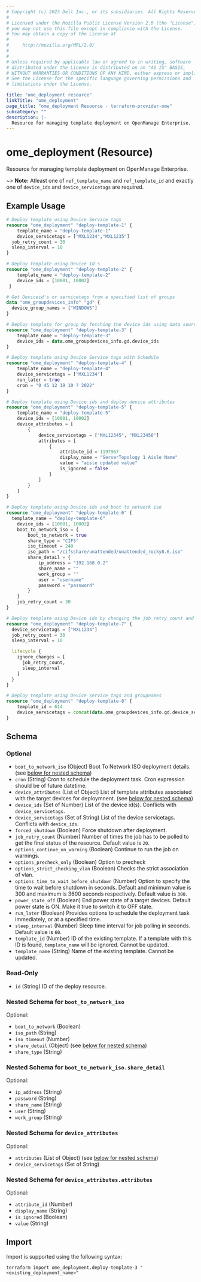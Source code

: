 ```yaml
---
# Copyright (c) 2023 Dell Inc., or its subsidiaries. All Rights Reserved.
# 
# Licensed under the Mozilla Public License Version 2.0 (the "License");
# you may not use this file except in compliance with the License.
# You may obtain a copy of the License at
# 
#     http://mozilla.org/MPL/2.0/
# 
# 
# Unless required by applicable law or agreed to in writing, software
# distributed under the License is distributed on an "AS IS" BASIS,
# WITHOUT WARRANTIES OR CONDITIONS OF ANY KIND, either express or implied.
# See the License for the specific language governing permissions and
# limitations under the License.

title: "ome_deployment resource"
linkTitle: "ome_deployment"
page_title: "ome_deployment Resource - terraform-provider-ome"
subcategory: ""
description: |-
  Resource for managing template deployment on OpenManage Enterprise.
---
```


# ome_deployment (Resource)

Resource for managing template deployment on OpenManage Enterprise.

~> **Note:** Atleast one of `ref_template_name` and `ref_template_id` and exactly one of `device_ids` and `device_servicetags` are required.

## Example Usage

```terraform
# Deploy template using Device Service tags
resource "ome_deployment" "deploy-template-1" {
	template_name = "deploy-template-1"
	device_servicetags = ["MXL1234","MXL1235"]
  job_retry_count = 30
  sleep_interval = 10
}

# Deploy template using Device Id's
resource "ome_deployment" "deploy-template-2" {
	template_name = "deploy-template-2"
	device_ids = [10001, 10002]
 }

# Get Deviceid's or servicetags from a specified list of groups
data "ome_groupdevices_info" "gd" {
  device_group_names = ["WINDOWS"]
}

# Deploy template for group by fetching the device ids using data sources
resource "ome_deployment" "deploy-template-3" {
	template_name = "deploy-template-3"
	device_ids = data.ome_groupdevices_info.gd.device_ids
}

# Deploy template using Device Service tags with Schedule
resource "ome_deployment" "deploy-template-4" {
	template_name = "deploy-template-4"
	device_servicetags = ["MXL1234"]
	run_later = true
	cron = "0 45 12 19 10 ? 2022"
}

# Deploy template using Device ids and deploy device attributes
resource "ome_deployment" "deploy-template-5" {
	template_name = "deploy-template-5"
	device_ids = [10001, 10002]
	device_attributes = [
		{
			device_servicetags = ["MXL12345", "MXL23456"]
			attributes = [
				{
					attribute_id = 1197967
					display_name = "ServerTopology 1 Aisle Name"
					value = "aisle updated value"
					is_ignored = false
				}
			]
		}
	]
}

# Deploy template using Device ids and boot to network iso
resource "ome_deployment" "deploy-template-6" {
  template_name = "deploy-template-6"
	device_ids = [10001, 10002]
	boot_to_network_iso = {
		boot_to_network = true
		share_type = "CIFS"
		iso_timeout = 240
		iso_path = "/cifsshare/unattended/unattended_rocky8.6.iso"
		share_detail = {
			ip_address = "192.168.0.2"
			share_name = ""
			work_group = ""
			user = "username"
			password = "password"
		}
	}
	job_retry_count = 30
}

# Deploy template using Device ids by changing the job_retry_count and sleep_interval and ignore the same during updates
resource "ome_deployment" "deploy-template-7" {
  device_servicetags = ["MXL1234"]
  job_retry_count = 30
  sleep_interval = 10

  lifecycle {
    ignore_changes = [
      job_retry_count,
      sleep_interval
    ]
  }
}

# Deploy template using Device service tags and groupnames
resource "ome_deployment" "deploy-template-8" {
	template_id = 614
	device_servicetags = concat(data.ome_groupdevices_info.gd.device_servicetags, ["MXL1235"])
}
```

<!-- schema generated by tfplugindocs -->
## Schema

### Optional

- `boot_to_network_iso` (Object) Boot To Network ISO deployment details. (see [below for nested schema](#nestedatt--boot_to_network_iso))
- `cron` (String) Cron to schedule the deployment task. Cron expression should be of future datetime.
- `device_attributes` (List of Object) List of template attributes associated with the target devices for deploymnent. (see [below for nested schema](#nestedatt--device_attributes))
- `device_ids` (Set of Number) List of the device id(s). Conflicts with `device_servicetags`.
- `device_servicetags` (Set of String) List of the device servicetags. Conflicts with `device_ids`.
- `forced_shutdown` (Boolean) Force shutdown after deployment.
- `job_retry_count` (Number) Number of times the job has to be polled to get the final status of the resource. Default value is `20`.
- `options_continue_on_warning` (Boolean) Continue to run the job on warnings.
- `options_precheck_only` (Boolean) Option to precheck
- `options_strict_checking_vlan` (Boolean) Checks the strict association of vlan.
- `options_time_to_wait_before_shutdown` (Number) Option to specify the time to wait before shutdown in seconds. Default and minimum value is 300 and maximum is 3600 seconds respectively. Default value is `300`.
- `power_state_off` (Boolean) End power state of a target devices. Default power state is ON. Make it true to switch it to OFF state.
- `run_later` (Boolean) Provides options to schedule the deployment task immediately, or at a specified time.
- `sleep_interval` (Number) Sleep time interval for job polling in seconds. Default value is `60`.
- `template_id` (Number) ID of the existing template. If a template with this ID is found, `template_name` will be ignored. Cannot be updated.
- `template_name` (String) Name of the existing template. Cannot be updated.

### Read-Only

- `id` (String) ID of the deploy resource.

<a id="nestedatt--boot_to_network_iso"></a>
### Nested Schema for `boot_to_network_iso`

Optional:

- `boot_to_network` (Boolean)
- `iso_path` (String)
- `iso_timeout` (Number)
- `share_detail` (Object) (see [below for nested schema](#nestedobjatt--boot_to_network_iso--share_detail))
- `share_type` (String)

<a id="nestedobjatt--boot_to_network_iso--share_detail"></a>
### Nested Schema for `boot_to_network_iso.share_detail`

Optional:

- `ip_address` (String)
- `password` (String)
- `share_name` (String)
- `user` (String)
- `work_group` (String)



<a id="nestedatt--device_attributes"></a>
### Nested Schema for `device_attributes`

Optional:

- `attributes` (List of Object) (see [below for nested schema](#nestedobjatt--device_attributes--attributes))
- `device_servicetags` (Set of String)

<a id="nestedobjatt--device_attributes--attributes"></a>
### Nested Schema for `device_attributes.attributes`

Optional:

- `attribute_id` (Number)
- `display_name` (String)
- `is_ignored` (Boolean)
- `value` (String)

## Import

Import is supported using the following syntax:

```shell
terraform import ome_deployment.deploy-template-3 "<existing_deployment_name>"
```